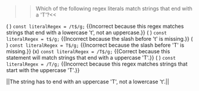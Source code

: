 >>Which of the following regex literals match strings that end with a 'T'?<<

( ) `const literalRegex = /t$/g;` {{Incorrect because this regex matches strings that end with a lowercase 't', not an uppercase.}}
( ) `const literalRegex = t$/g;` {{Incorrect because the slash before 't' is missing.}}
( ) `const literalRegex = T$/g;` {{Incorrect because the slash before 'T' is missing.}}
(x) `const literalRegex = /T$/g;` {{Correct because this statement will match strings that end with a uppercase 'T'.}}
( ) `const literalRegex = /T/g;` {{Incorrect because this regex matches strings that start with the uppercase 'T'.}}

||The string has to end with an uppercase 'T', not a lowercase 't'.||